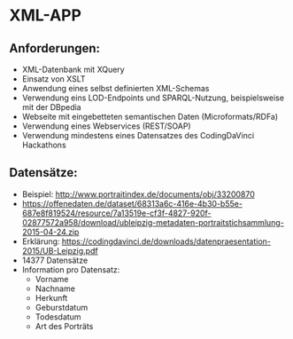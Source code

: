 # XML-APP

## Anforderungen:

- XML-Datenbank mit XQuery
- Einsatz von XSLT
- Anwendung eines selbst definierten XML-Schemas
- Verwendung eins LOD-Endpoints und SPARQL-Nutzung, beispielsweise mit der DBpedia
- Webseite mit eingebetteten semantischen Daten (Microformats/RDFa)
- Verwendung eines Webservices (REST/SOAP)
- Verwendung mindestens eines Datensatzes des CodingDaVinci Hackathons 


## Datensätze:
- Beispiel: http://www.portraitindex.de/documents/obj/33200870
- https://offenedaten.de/dataset/68313a6c-416e-4b30-b55e-687e8f819524/resource/7a13519e-cf3f-4827-920f-02877572a958/download/ubleipzig-metadaten-portraitstichsammlung-2015-04-24.zip
- Erklärung: https://codingdavinci.de/downloads/datenpraesentation-2015/UB-Leipzig.pdf
- 14377 Datensätze
- Information pro Datensatz:
    - Vorname
    - Nachname
    - Herkunft
    - Geburstdatum
    - Todesdatum
    - Art des Porträts



